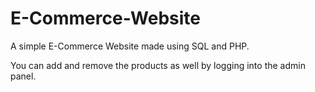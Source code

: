# E-Commerce-Website
A simple E-Commerce Website made using SQL and PHP.


You can add and remove the products as well by logging into the admin panel.
